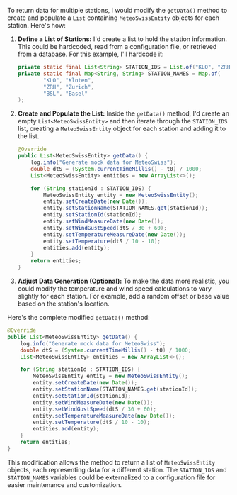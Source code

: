 To return data for multiple stations, I would modify the `getData()` method to create and populate a `List` containing `MeteoSwissEntity` objects for each station. Here's how:

1.  **Define a List of Stations:** I'd create a list to hold the station information. This could be hardcoded, read from a configuration file, or retrieved from a database. For this example, I'll hardcode it:

    ```java
    private static final List<String> STATION_IDS = List.of("KLO", "ZRH", "BSL");
    private static final Map<String, String> STATION_NAMES = Map.of(
            "KLO", "Kloten",
            "ZRH", "Zurich",
            "BSL", "Basel"
    );
    ```

2.  **Create and Populate the List:** Inside the `getData()` method, I'd create an empty `List<MeteoSwissEntity>` and then iterate through the `STATION_IDS` list, creating a `MeteoSwissEntity` object for each station and adding it to the list.

    ```java
    @Override
    public List<MeteoSwissEntity> getData() {
        log.info("Generate mock data for MeteoSwiss");
        double dtS = (System.currentTimeMillis() - t0) / 1000;
        List<MeteoSwissEntity> entities = new ArrayList<>();

        for (String stationId : STATION_IDS) {
            MeteoSwissEntity entity = new MeteoSwissEntity();
            entity.setCreateDate(new Date());
            entity.setStationName(STATION_NAMES.get(stationId));
            entity.setStationId(stationId);
            entity.setWindMeasureDate(new Date());
            entity.setWindGustSpeed(dtS / 30 + 60);
            entity.setTemperatureMeasureDate(new Date());
            entity.setTemperature(dtS / 10 - 10);
            entities.add(entity);
        }
        return entities;
    }
    ```

3.  **Adjust Data Generation (Optional):**  To make the data more realistic, you could modify the temperature and wind speed calculations to vary slightly for each station.  For example, add a random offset or base value based on the station's location.

Here's the complete modified `getData()` method:

```java
@Override
public List<MeteoSwissEntity> getData() {
    log.info("Generate mock data for MeteoSwiss");
    double dtS = (System.currentTimeMillis() - t0) / 1000;
    List<MeteoSwissEntity> entities = new ArrayList<>();

    for (String stationId : STATION_IDS) {
        MeteoSwissEntity entity = new MeteoSwissEntity();
        entity.setCreateDate(new Date());
        entity.setStationName(STATION_NAMES.get(stationId));
        entity.setStationId(stationId);
        entity.setWindMeasureDate(new Date());
        entity.setWindGustSpeed(dtS / 30 + 60);
        entity.setTemperatureMeasureDate(new Date());
        entity.setTemperature(dtS / 10 - 10);
        entities.add(entity);
    }
    return entities;
}
```

This modification allows the method to return a list of `MeteoSwissEntity` objects, each representing data for a different station.  The `STATION_IDS` and `STATION_NAMES` variables could be externalized to a configuration file for easier maintenance and customization.